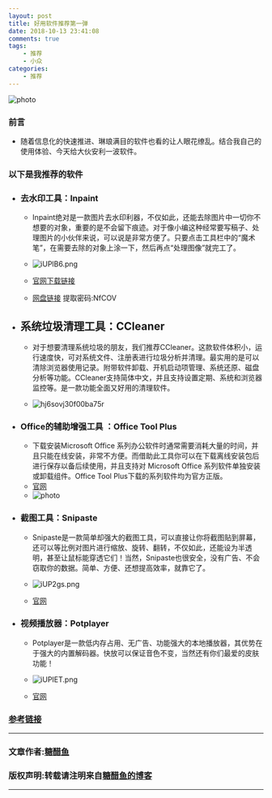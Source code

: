 ```yaml
---
layout: post
title: 好用软件推荐第一弹
date: 2018-10-13 23:41:08
comments: true
tags:
    - 推荐
    - 小众
categories:
    - 推荐
---
```


![photo](https://ws2.sinaimg.cn/large/006tNbRwly1fwble8jibej30k40betae.jpg)


### 前言
* 随着信息化的快速推进、琳琅满目的软件也看的让人眼花缭乱。结合我自己的使用体验、今天给大伙安利一波软件。

<!-- more -->

### 以下是我推荐的软件
* ### 去水印工具：Inpaint
    * Inpaint绝对是一款图片去水印利器，不仅如此，还能去除图片中一切你不想要的对象，重要的是不会留下痕迹。对于像小编这种经常要写稿子、处理图片的小伙伴来说，可以说是非常方便了。只要点击工具栏中的“魔术笔”，在需要去除的对象上涂一下，然后再点“处理图像”就完工了。

    * ![iUPlB6.png](https://ws2.sinaimg.cn/large/006tNbRwly1fwblgqvu8lj30zk0m8tit.jpg)

    * [官网下载链接](https://www.theinpaint.com/download.html)
    * [网盘链接](https://pan.shuangzu.top/index.php?share/folder&user=102&sid=KezT5smi)  提取密码:NfCOV

* ## 系统垃圾清理工具：CCleaner
    * 对于想要清理系统垃圾的朋友，我们推荐CCleaner。这款软件体积小，运行速度快，可对系统文件、注册表进行垃圾分析并清理。最实用的是可以清除浏览器使用记录。附带软件卸载、开机启动项管理、系统还原、磁盘分析等功能。CCleaner支持简体中文，并且支持设置定期、系统和浏览器监控等。是一款功能全面又好用的清理软件。

    * ![hj6sovj30f00ba75r](https://ws3.sinaimg.cn/large/006tNbRwly1fwblhj6sovj30f00ba75r.jpg)

* ### Office的辅助增强工具 ：Office Tool Plus
    * 下载安装Microsoft Office 系列办公软件时通常需要消耗大量的时间，并且只能在线安装，非常不方便。而借助此工具你可以在下载离线安装包后进行保存以备后续使用，并且支持对 Microsoft Office 系列软件单独安装或卸载组件。Office Tool Plus下载的系列软件均为官方正版。
    * [官网](https://otp.landian.la/en-us/)
    * ![photo](https://ws3.sinaimg.cn/large/006tNbRwly1fwblkntnt2j30ol0ah0ud.jpg)

* ### 截图工具：Snipaste
    * Snipaste是一款简单却强大的截图工具，可以直接让你将截图贴到屏幕，还可以等比例对图片进行缩放、旋转、翻转，不仅如此，还能设为半透明，甚至让鼠标能穿透它们！当然，Snipaste也很安全，没有广告、不会窃取你的数据。简单、方便、还想提高效率，就靠它了。

    * ![iUP2gs.png](https://ws1.sinaimg.cn/large/006tNbRwly1fwblmjh6zbj30m80gvwh3.jpg)
    * [官网](https://zh.snipaste.com/)

* ### 视频播放器：Potplayer
    * Potplayer是一款低内存占用、无广告、功能强大的本地播放器，其优势在于强大的内置解码器。快放可以保证音色不变，当然还有你们最爱的皮肤功能！

    * ![iUPIET.png](https://ws3.sinaimg.cn/large/006tNbRwly1fwblnn5v51j30hv0chmxn.jpg)
    * [官网](https://potplayer.daum.net/)


### [参考链接](https://mp.weixin.qq.com/s/FjsjFo8avexVEl8cmoWQiw)


---
### 文章作者:[糖醋鱼](http://zzutcy.top)

### 版权声明:转载请注明来自[糖醋鱼的博客](http://zzutcy.top)
---